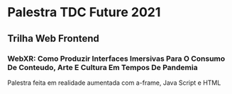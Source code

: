 # Palestra TDC Future 2021

## Trilha Web Frontend

### WebXR:  Como Produzir Interfaces Imersivas Para O Consumo De Conteudo, Arte E Cultura Em Tempos De Pandemia


Palestra feita em realidade aumentada com a-frame, Java Script e HTML



